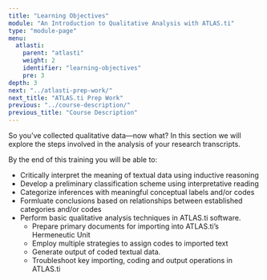 ```yaml
---
title: "Learning Objectives"
module: "An Introduction to Qualitative Analysis with ATLAS.ti"
type: "module-page"
menu:
  atlasti:
    parent: "atlasti"
    weight: 2
    identifier: "learning-objectives"
    pre: 3
depth: 3
next: "../atlasti-prep-work/"
next_title: "ATLAS.ti Prep Work"
previous: "../course-description/"
previous_title: "Course Description"
---
```


So you’ve collected qualitative data—now what? In this section we will explore the steps involved in the analysis of your research transcripts.

By the end of this training you will be able to:

* Critically interpret the meaning of textual data using inductive reasoning
* Develop a preliminary classification scheme using interpretative reading 
* Categorize inferences with meaningful conceptual labels and/or codes
* Formluate conclusions based on relationships between established categories and/or codes
* Perform basic qualitative analysis techniques in ATLAS.ti software.  
    - Prepare primary documents for importing into ATLAS.ti’s Hermeneutic Unit
    - Employ multiple strategies to assign codes to imported text
    - Generate output of coded textual data.
    - Troubleshoot key importing, coding and output operations in ATLAS.ti
      

